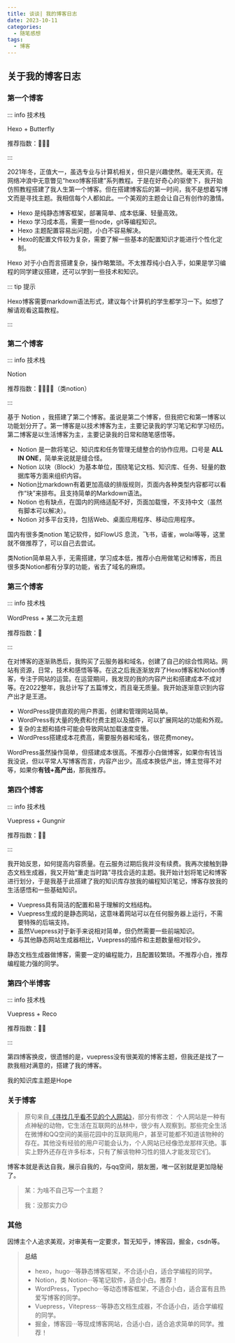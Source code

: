 ```yaml
---
title: 谈谈| 我的博客日志
date: 2023-10-11
categories: 
  - 随笔感想
tags: 
  - 博客
---
```




## 关于我的博客日志

### 第一个博客

::: info 技术栈

Hexo + Butterfly 

推荐指数：🎃🎃🎃

:::



2021年冬，正值大一，虽选专业与计算机相关，但只是兴趣使然。毫无天资。在网络冲浪中无意瞥见“hexo博客搭建”系列教程。于是在好奇心的驱使下，我开始仿照教程搭建了我人生第一个博客。但在搭建博客后的第一时间，我不是想着写博文而是寻找主题。我相信每个人都如此。一个美观的主题会让自己有创作的激情。



- Hexo 是纯静态博客框架，部署简单、成本低廉、轻量高效。
- Hexo 学习成本高，需要一些node，git等编程知识。
- Hexo 主题配置容易出问题，小白不容易解决。
- Hexo的配置文件较为复杂，需要了解一些基本的配置知识才能进行个性化定制。



Hexo 对于小白而言搭建复杂，操作略繁琐。不太推荐纯小白入手，如果是学习编程的同学建议搭建，还可以学到一些技术和知识。



::: tip 提示

Hexo博客需要markdown语法形式，建议每个计算机的学生都学习一下。如想了解请观看这篇教程。

:::

### 第二个博客

::: info 技术栈

Notion

推荐指数：🎃🎃🎃🎃（类notion）

:::

基于 Notion ，我搭建了第二个博客。虽说是第二个博客，但我把它和第一博客以功能划分开了。第一博客是以技术博客为主，主要记录我的学习笔记和学习经历。第二博客是以生活博客为主，主要记录我的日常和随笔感悟等。



- Notion 是一款将笔记、知识库和任务管理无缝整合的协作应用。口号是 **ALL IN ONE**，简单来说就是缝合怪。
- Notion 以块（Block）为基本单位，围绕笔记文档、知识库、任务、轻量的数据库等方面来组织内容。
- Notion比markdown有着更加高级的排版规则，页面内各种类型内容都可以看作“块”来排布。且支持简单的Markdown语法。
- Notion 也有缺点，在国内的网络适配不好，页面加载慢，不支持中文（虽然有脚本可以解决）。
- Notion 对多平台支持，包括Web、桌面应用程序、移动应用程序。



国内有很多类notion 笔记软件，如FlowUS 息流，飞书，语雀，wolai等等，这里就不做推荐了，可以自己去尝试。

类Notion简单易入手，无需搭建，学习成本低，推荐小白用做笔记和博客，而且很多类Notion都有分享的功能，省去了域名的麻烦。



### 第三个博客

::: info 技术栈

WordPress + 某二次元主题

推荐指数：🎃

:::

在对博客的逐渐熟悉后，我购买了云服务器和域名，创建了自己的综合性网站。网站有资源，日常，技术和感悟等等。在这之后我逐渐放弃了Hexo博客和Notion博客，专注于网站的运营。在运营期间，我发现的我的内容产出和搭建成本不成对等。在2022整年，我总计写了五篇博文，而且毫无质量。我开始逐渐意识到内容产出才是王道。



- WordPress提供直观的用户界面，创建和管理网站简单。
- WordPress有大量的免费和付费主题以及插件，可以扩展网站的功能和外观。
- 复杂的主题和插件可能会导致网站加载速度变慢。
- WordPress搭建成本花费高，需要服务器和域名，很花费money。



WordPress虽然操作简单，但搭建成本很高。不推荐小白做博客，如果你有钱当我没说，但以平常人写博客而言，内容产出少。高成本换低产出，博主觉得不对等，如果你**有钱+高产出**，那我推荐。



### 第四个博客

::: info 技术栈

Vuepress + Gungnir

推荐指数：🎃🎃

:::

我开始反思，如何提高内容质量。在云服务过期后我并没有续费。我再次接触到静态文档生成器，我又开始“重走当时路”寻找合适的主题。我开始计划将笔记和博客进行划分，于是我基于此搭建了我的知识库存放我的编程知识笔记，博客存放我的生活感悟和一些基础知识。



- Vuepress具有简洁的配置和易于理解的文档结构。
- Vuepress生成的是静态网站，这意味着网站可以在任何服务器上运行，不需要特殊的后端支持。
- 虽然Vuepress对于新手来说相对简单，但仍然需要一些前端知识。
- 与其他静态网站生成器相比，Vuepress的插件和主题数量相对较少。



静态文档生成器做博客，需要一定的编程能力，且配置较繁琐。不推荐小白，推荐编程能力强的同学。




### 第四个半博客

::: info 技术栈

Vuepress + Reco

推荐指数：🎃🎃

:::

第四博客换皮，很遗憾的是，vuepress没有很美观的博客主题，但我还是找了一款我相对满意的，搭建了我的博客。

我的知识库主题是Hope



### 关于博客

> 原句来自[《寻找几乎看不见的个人网站》](https://cheapskatesguide.org/articles/personal-website-hunting.html)，部分有修改：
> 个人网站是一种有点神秘的动物，它生活在互联网的丛林中，很少有人观察到。那些完全生活在微博和QQ空间的美丽花园中的互联网用户，甚至可能都不知道该物种的存在。其他没有经验的用户可能会认为，个人网站已经像恐龙那样灭绝。事实上野外还存在许多标本，只有了解该物种习性的猎人才能发现它们。

博客本就是表达自我，展示自我的，与qq空间，朋友圈，唯一区别就是更加隐秘了。

> 某：为啥不自己写一个主题？
>
> 我：没那实力😔

### 其他

因博主个人追求美观，对审美有一定要求，暂无知乎，博客园，掘金，csdn等。

> **总结**
>
> - hexo，hugo···等静态博客框架，不合适小白，适合学编程的同学。
> - Notion，类 Notion···等笔记软件，适合小白。推荐！
> - WordPress，Typecho···等动态博客框架，不适合小白，适合富有且热爱写博客的同学。
> - Vuepress，Vitepress···等静态文档生成器，不合适小白，适合学编程的同学。
> - 掘金，博客园···等现成博客网站，合适小白，适合追求简单的同学。推荐！
